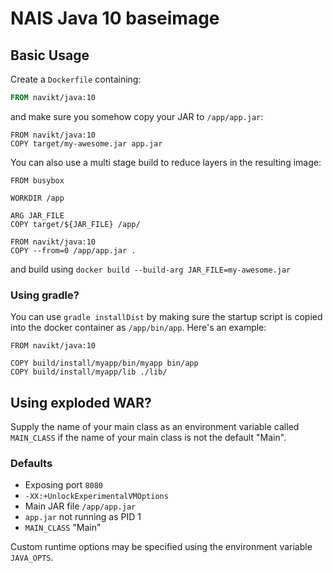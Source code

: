 NAIS Java 10 baseimage
======================


Basic Usage
---------------------

Create a `Dockerfile` containing:

```Dockerfile
FROM navikt/java:10
```
and make sure you somehow copy your JAR to `/app/app.jar`:

```
FROM navikt/java:10
COPY target/my-awesome.jar app.jar
```

You can also use a multi stage build to reduce layers in the resulting image:

```
FROM busybox

WORKDIR /app

ARG JAR_FILE
COPY target/${JAR_FILE} /app/

FROM navikt/java:10
COPY --from=0 /app/app.jar .
```

and build using `docker build --build-arg JAR_FILE=my-awesome.jar`

### Using gradle?

You can use `gradle installDist` by making sure the startup script is
copied into the docker container as `/app/bin/app`. Here's an example:

```
FROM navikt/java:10

COPY build/install/myapp/bin/myapp bin/app
COPY build/install/myapp/lib ./lib/
```

## Using exploded WAR?

Supply the name of your main class as an environment variable called
`MAIN_CLASS` if the name of your main class is not the default "Main".

### Defaults
* Exposing port `8080`
* `-XX:+UnlockExperimentalVMOptions`
* Main JAR file `/app/app.jar`
* `app.jar` not running as PID 1
* `MAIN_CLASS` "Main"

Custom runtime options may be specified using the environment variable `JAVA_OPTS`.
